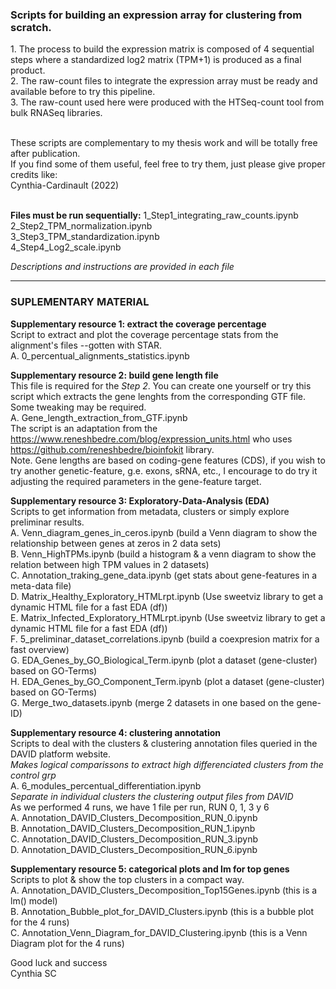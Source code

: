 <h3> Scripts for building an expression array for clustering from scratch.</h3>
1. The process to build the expression matrix is composed of 4 sequential steps where a standardized log2 matrix (TPM+1) is produced as a final product. <br>
2. The raw-count files to integrate the expression array must be ready and available before to try this pipeline.<br>
3. The raw-count used here were produced with the HTSeq-count tool from bulk RNASeq libraries. <br> <br>

These scripts are complementary to my thesis work and will be totally free after publication. <br>
If you find some of them useful, feel free to try them, just please give proper credits like:
<br> Cynthia-Cardinault (2022) <br><br>

**Files must be run sequentially:**
    1_Step1_integrating_raw_counts.ipynb <br>
    2_Step2_TPM_normalization.ipynb<br>
    3_Step3_TPM_standardization.ipynb<br>
    4_Step4_Log2_scale.ipynb<br>

*Descriptions and instructions are provided in each file*

___________________________________________________________________________________________________________________

### SUPLEMENTARY MATERIAL

**Supplementary resource 1: extract the coverage percentage** <br>
Script to extract and plot the coverage percentage stats from the alignment's files --gotten with STAR. <br>
A. 0_percentual_alignments_statistics.ipynb <br>

**Supplementary resource 2: build gene length file** <br>
This file is required for the *Step 2*. You can create one yourself or try this script which extracts the gene lenghts from the corresponding GTF file. Some tweaking may be required.<br>
A. Gene_length_extraction_from_GTF.ipynb  <br>
The script is an adaptation from the https://www.reneshbedre.com/blog/expression_units.html who uses https://github.com/reneshbedre/bioinfokit library. <br>
Note. Gene lengths are based on coding-gene features (CDS), if you wish to try another genetic-feature, g.e. exons, sRNA, etc., I encourage to do try it adjusting the required parameters in the gene-feature target. <br>

**Supplementary resource 3: Exploratory-Data-Analysis (EDA)** <br>
Scripts to get information from metadata, clusters or simply explore preliminar results. <br>
A. Venn_diagram_genes_in_ceros.ipynb (build a Venn diagram to show the relationship between genes at zeros in 2 data sets) <br>
B. Venn_HighTPMs.ipynb (build a histogram & a venn diagram to show the relation between high TPM values in 2 datasets) <br>
C. Annotation_traking_gene_data.ipynb (get stats about gene-features in a meta-data file) <br>
D. Matrix_Healthy_Exploratory_HTMLrpt.ipynb (Use sweetviz library to get a dynamic HTML file for a fast EDA (df)) <br>
E. Matrix_Infected_Exploratory_HTMLrpt.ipynb (Use sweetviz library to get a dynamic HTML file for a fast EDA (df)) <br>
F. 5_preliminar_dataset_correlations.ipynb (build a coexpresion matrix for a fast overview) <br>
G. EDA_Genes_by_GO_Biological_Term.ipynb (plot a dataset (gene-cluster) based on GO-Terms) <br>
H. EDA_Genes_by_GO_Component_Term.ipynb (plot a dataset (gene-cluster) based on GO-Terms) <br>
G. Merge_two_datasets.ipynb (merge 2 datasets in one based on the gene-ID) <br>

**Supplementary resource 4: clustering annotation** <br>
Scripts to deal with the clusters & clustering annotation files queried in the DAVID platform website. <br>
*Makes logical comparissons to extract high differenciated clusters from the control grp* <br>
A. 6_modules_percentual_differentiation.ipynb <br>
*Separate in individual clusters the clustering output files from DAVID* <br>
As we performed 4 runs, we have 1 file per run, RUN 0, 1, 3 y 6 <br>
A. Annotation_DAVID_Clusters_Decomposition_RUN_0.ipynb <br>
B. Annotation_DAVID_Clusters_Decomposition_RUN_1.ipynb <br>
C. Annotation_DAVID_Clusters_Decomposition_RUN_3.ipynb <br>
D. Annotation_DAVID_Clusters_Decomposition_RUN_6.ipynb <br>

**Supplementary resource 5: categorical plots and lm for top genes** <br>
Scripts to plot & show the top clusters in a compact way. <br>
A. Annotation_DAVID_Clusters_Decomposition_Top15Genes.ipynb (this is a lm() model) <br>
B. Annotation_Bubble_plot_for_DAVID_Clusters.ipynb (this is a bubble plot for the 4 runs) <br>
C. Annotation_Venn_Diagram_for_DAVID_Clustering.ipynb (this is a Venn Diagram plot for the 4 runs)

Good luck and success<br>
Cynthia SC<br><br>
